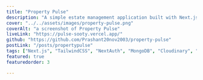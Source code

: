 ```yaml
---
title: "Property Pulse"
description: "A simple estate management application built with Next.js, TailwindCSS, NextAuth, MongoDB, Cloudinary, MapBox, and GoogleOAuth."
cover: "../../assets/images/property-pulse.png"
coverAlt: "a screenshot of Property Pulse"
liveLink: "https://pulse-sooty.vercel.app/"
github: "https://github.com/Prashant20nov2003/property-pulse"
postLink: "/posts/propertypulse"
tags: ["Next.js", "TailwindCSS", "NextAuth", "MongoDB", "Cloudinary", "MapBox", "GoogleOAuth", "Google Cloud"]
featured: true
featuredorder: 3

---
```

